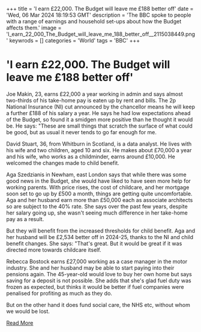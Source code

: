 +++
title = 'I earn £22,000. The Budget will leave me £188 better off'
date = 'Wed, 06 Mar 2024 18:19:53 GMT'
description = 'The BBC spoke to people with a range of earnings and household set-ups about how the Budget affects them.'
image = 'I_earn_22_000_The_Budget_will_leave_me_188_better_off__2115038449.png'
keywrods =  []
categories = 'World'
tags = 'BBC'
+++

# 'I earn £22,000. The Budget will leave me £188 better off'

Joe Makin, 23, earns £22,000 a year working in admin and says almost two-thirds of his take-home pay is eaten up by rent and bills.
The 2p National Insurance (NI) cut announced by the chancellor means he will keep a further £188 of his salary a year.
He says he had low expectations ahead of the Budget, so found it a smidgen more positive than he thought it would be.
He says: <bb>"These are small things that scratch the surface of what could be good, but as usual it never tends to go far enough for me.

David Stuart, 36, from Whitburn in Scotland, is a data analyst.
He lives with his wife and two children, aged 10 and six.
He makes about £70,000 a year and his wife, who works as a childminder, earns around £10,000.
He welcomed the changes made to child benefit.

Aga Szedzianis in Newham, east London says that while there was some good news in the Budget, she would have liked to have seen more help for working parents.
With price rises, the cost of childcare, and her mortgage soon set to go up by £500 a month, things are getting quite uncomfortable.
Aga and her husband earn more than £50,000 each as associate architects so are subject to the 40% rate.
She says over the past few years, despite her salary going up, she wasn<bb>'t seeing much difference in her take-home pay as a result.

But they will benefit from the increased thresholds for child benefit.
Aga and her husband will be £2,534 better off in 2024-25, thanks to the NI and child benefit changes.
She says: <bb>"That<bb>'s great.
But it would be great if it was directed more towards childcare itself.

Rebecca Bostock earns £27,000 working as a case manager in the motor industry.
She and her husband may be able to start paying into their pensions again.
The 45-year-old would love to buy her own home but says saving for a deposit is not possible.
She adds that she<bb>'s glad fuel duty was frozen as expected, but thinks it would be better if fuel companies were penalised for profiting as much as they do.

But on the other hand it does fund social care, the NHS etc, without whom we would be lost.


[Read More](https://www.bbc.co.uk/news/business-68448107)
